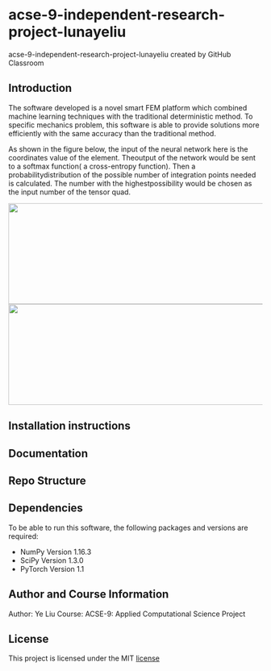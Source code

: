 # acse-9-independent-research-project-lunayeliu
acse-9-independent-research-project-lunayeliu created by GitHub Classroom

## Introduction
The software developed is a novel smart FEM platform which combined machine learning techniques with the traditional deterministic method. To specific mechanics problem, this software is able to provide solutions more efficiently with the same accuracy than the traditional method.

As shown in the figure below, the input of the neural network here is the coordinates value of the element.  Theoutput of the network would be sent to a softmax function( a cross-entropy function).  Then a probabilitydistribution of the possible number of integration points needed is calculated.  The number with the highestpossibility would be chosen as the input number of the tensor quad.


<img src="https://user-images.githubusercontent.com/43916396/63956539-86563f00-ca7e-11e9-867b-c98984a7f9e7.png" width="520" height="200" div align=center />

<img style="display: block; margin: 0 auto;" src="https://user-images.githubusercontent.com/43916396/63956539-86563f00-ca7e-11e9-867b-c98984a7f9e7.png" width="520" height="200"  alt="" />


## Installation instructions


## Documentation

## Repo Structure

## Dependencies
To be able to run this software, the following packages and versions are required:

 - NumPy Version 1.16.3
 - SciPy Version 1.3.0
 - PyTorch Version 1.1


## Author and Course Information
Author: Ye Liu
Course: ACSE-9: Applied Computational Science Project

## License
This project is licensed under the MIT [license](https://github.com/msc-acse/acse-9-independent-research-project-lunayeliu/blob/master/LICENSE)
